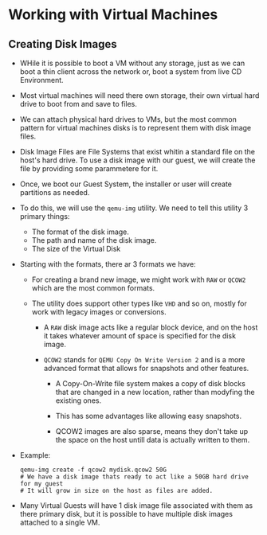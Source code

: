 # Working with Virtual Machines

## Creating Disk Images

- WHile it is possible to boot a VM without any storage, just as we can boot a thin client across the network or, boot a system from live CD Environment.

- Most virtual machines will need there own storage, their own virtual hard drive to boot from and save to files. 

- We can attach physical hard drives to VMs, but the most common pattern for virtual machines disks is to represent them with disk image files.

- Disk Image Files are File Systems that exist whitin a standard file on the host's hard drive. To use a disk image with our guest, we will create the file by providing some parammetere for it.

- Once, we boot our Guest System, the installer or user will create partitions as needed.

- To do this, we will use the `qemu-img` utility. We need to tell this utility 3 primary things:

  - The format of the disk image.
  - The path and name of the disk image.
  - The size of the Virtual Disk

- Starting with the formats, there ar 3 formats we have:

  - For creating a brand new image, we might work with `RAW` or `QCOW2` which are the most common formats.

  - The utility does support other types like `VHD` and so on, mostly for work with legacy images or conversions.

    - A `RAW` disk image acts like a regular block device, and on the host it takes whatever amount of space is specified for the disk image.

    - `QCOW2` stands for `QEMU Copy On Write Version 2` and is a more advanced format that allows for snapshots and other features.

      - A Copy-On-Write file system  makes a copy of disk blocks that are changed in a new location, rather than modyfing the existing ones.

      - This has some advantages like allowing easy snapshots.

      - QCOW2 images are also sparse, means they don't take up the space on the host untill data is actually written to them.

- Example:
  
  ```shell
  qemu-img create -f qcow2 mydisk.qcow2 50G
  # We have a disk image thats ready to act like a 50GB hard drive for my guest
  # It will grow in size on the host as files are added.
  ```

- Many Virtual Guests will have 1 disk image file associated with them as there primary disk, but it is possible to have multiple disk images attached to a single VM.